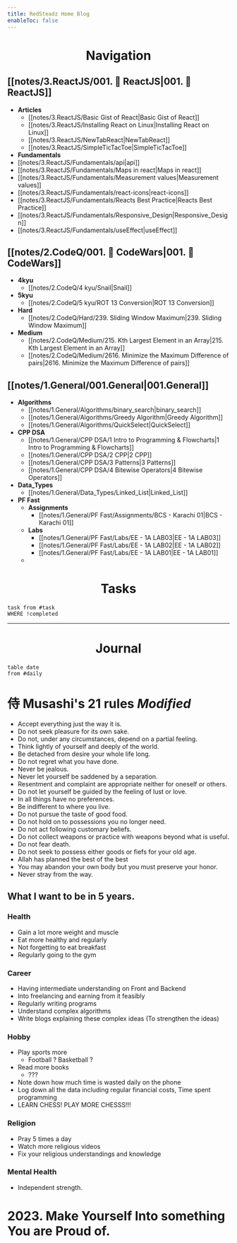 ```yaml
---
title: RedSteadz Home Blog
enableToc: false
---
```




<h1 align="center"> Navigation </h1>

## [[notes/3.ReactJS/001.  ReactJS|001.  ReactJS]]

- **Articles**
	- [[notes/3.ReactJS/Basic Gist of React|Basic Gist of React]]
	- [[notes/3.ReactJS/Installing React on Linux|Installing React on Linux]]
	- [[notes/3.ReactJS/NewTabReact|NewTabReact]]
	- [[notes/3.ReactJS/SimpleTicTacToe|SimpleTicTacToe]]
- **Fundamentals**
- [[notes/3.ReactJS/Fundamentals/api|api]]
- [[notes/3.ReactJS/Fundamentals/Maps in react|Maps in react]]
- [[notes/3.ReactJS/Fundamentals/Measurement values|Measurement values]]
- [[notes/3.ReactJS/Fundamentals/react-icons|react-icons]]
- [[notes/3.ReactJS/Fundamentals/Reacts Best Practice|Reacts Best Practice]]
- [[notes/3.ReactJS/Fundamentals/Responsive_Design|Responsive_Design]]
- [[notes/3.ReactJS/Fundamentals/useEffect|useEffect]]

## [[notes/2.CodeQ/001.   CodeWars|001.   CodeWars]]
- **4kyu**
	- [[notes/2.CodeQ/4 kyu/Snail|Snail]]
- **5kyu** 
	- [[notes/2.CodeQ/5 kyu/ROT 13 Conversion|ROT 13 Conversion]]
- **Hard**
	- [[notes/2.CodeQ/Hard/239. Sliding Window Maximum|239. Sliding Window Maximum]]
- **Medium**
	- [[notes/2.CodeQ/Medium/215. Kth Largest Element in an Array|215. Kth Largest Element in an Array]]
	- [[notes/2.CodeQ/Medium/2616. Minimize the Maximum Difference of pairs|2616. Minimize the Maximum Difference of pairs]]

## [[notes/1.General/001.General|001.General]]

- **Algorithms**
	- [[notes/1.General/Algorithms/binary_search|binary_search]]
	- [[notes/1.General/Algorithms/Greedy Algorithm|Greedy Algorithm]]
	- [[notes/1.General/Algorithms/QuickSelect|QuickSelect]]
- **CPP DSA**
	- [[notes/1.General/CPP DSA/1 Intro to Programming & Flowcharts|1 Intro to Programming & Flowcharts]]
	- [[notes/1.General/CPP DSA/2 CPP|2 CPP]]
	- [[notes/1.General/CPP DSA/3 Patterns|3 Patterns]]
	- [[notes/1.General/CPP DSA/4 Bitewise Operators|4 Bitewise Operators]]
- **Data_Types**
	- [[notes/1.General/Data_Types/Linked_List|Linked_List]]
- **PF Fast**
	- **Assignments**
		- [[notes/1.General/PF Fast/Assignments/BCS - Karachi 01|BCS - Karachi 01]]
	- **Labs**
		- [[notes/1.General/PF Fast/Labs/EE - 1A LAB03|EE - 1A LAB03]]
		- [[notes/1.General/PF Fast/Labs/EE - 1A LAB02|EE - 1A LAB02]]
		- [[notes/1.General/PF Fast/Labs/EE -  1A LAB01|EE -  1A LAB01]]
	- 

<h1 align="center"> Tasks </h2>

```dataview
task from #task 
WHERE !completed
```

---

<h1 align="center">Journal</h1>

```dataview
table date
from #daily 
```

# 侍 Musashi's 21 rules _Modified_
- Accept everything just the way it is.
- Do not seek pleasure for its own sake.
- Do not, under any circumstances, depend on a partial feeling.
- Think lightly of yourself and deeply of the world.
- Be detached from desire your whole life long.
- Do not regret what you have done.
- Never be jealous.
- Never let yourself be saddened by a separation.
- Resentment and complaint are appropriate neither for oneself or others.
- Do not let yourself be guided by the feeling of lust or love.
- In all things have no preferences.
- Be indifferent to where you live.
- Do not pursue the taste of good food.
- Do not hold on to possessions you no longer need.
- Do not act following customary beliefs.
- Do not collect weapons or practice with weapons beyond what is useful.
- Do not fear death.
- Do not seek to possess either goods or fiefs for your old age.
- Allah has planned the best of the best
- You may abandon your own body but you must preserve your honor.
- Never stray from the way.

## What I want to be in 5 years.
### Health
- Gain a lot more weight and muscle
- Eat more healthy and regularly
- Not forgetting to eat breakfast
- Regularly going to the gym 
### Career
- Having intermediate understanding on Front and Backend
- Into freelancing and earning from it feasibly
- Regularly writing programs
-  Understand complex algorithms
- Write blogs explaining these complex ideas (To strengthen the ideas)
### Hobby
- Play sports more
	- Football ? Basketball ?
- Read more books
	- ???
- Note down how much time is wasted daily on the phone
- Log down all the data including regular financial costs, Time spent programming
- LEARN CHESS! PLAY MORE CHESSS!!!
### Religion
- Pray 5 times a day
- Watch more religious videos 
- Fix your religious understandings and knowledge
### Mental Health
- Independent strength.

# 2023. Make Yourself Into something You are Proud of.

